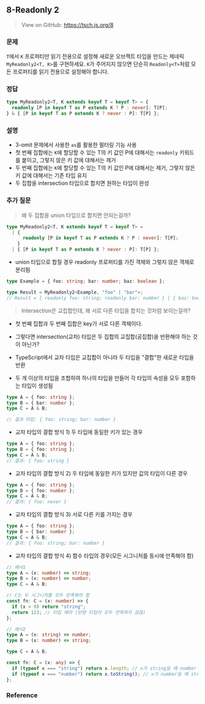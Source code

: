 ## 8-Readonly 2

> View on GitHub: https://tsch.js.org/8

### 문제

`T`에서 `K` 프로퍼티만 읽기 전용으로 설정해 새로운 오브젝트 타입을 만드는 제네릭 `MyReadonly2<T, K>`를 구현하세요. `K`가 주어지지 않으면 단순히 `Readonly<T>`처럼 모든 프로퍼티를 읽기 전용으로 설정해야 합니다.

### 정답

```ts
type MyReadonly2<T, K extends keyof T = keyof T> = {
  readonly [P in keyof T as P extends K ? P : never]: T[P];
} & { [P in keyof T as P extends K ? never : P]: T[P] };
```

### 설명

- 3-omit 문제에서 사용한 `as`를 활용한 필터링 기능 사용
- 첫 번째 집합에는 `K`에 할당할 수 있는 T의 키 값인 P에 대해서는 `readonly` 키워드를 붙이고, 그렇지 않은 키 값에 대해서는 제거
- 두 번째 집합에는 `K`에 할당할 수 있는 T의 키 값인 P에 대해서는 제거, 그렇지 않은 키 값에 대해서는 기존 타입 유지
- 두 집합을 intersection 타입으로 합치면 원하는 타입이 완성

### 추가 질문

> 왜 두 집합을 union 타입으로 합치면 안되는걸까?

```ts
type MyReadonly2<T, K extends keyof T = keyof T> =
  | {
      readonly [P in keyof T as P extends K ? P : never]: T[P];
    }
  | { [P in keyof T as P extends K ? never : P]: T[P] };
```

- union 타입으로 합칠 경우 readonly 프로퍼티를 가진 객체와 그렇지 않은 객체로 분리됨

```ts
type Example = { foo: string; bar: number; baz: boolean };

type Result = MyReadonly2<Example, "foo" | "bar">;
// Result = { readonly foo: string; readonly bar: number } | { baz: boolean };
```

> Intersection은 교집합인데, 왜 서로 다른 타입을 합치는 것처럼 보이는걸까?

- 첫 번째 집합과 두 번째 집합은 key가 서로 다른 객체이다.
- 그렇다면 intersection(교차) 타입은 두 집합의 교집합(공집합)을 반환해야 하는 것이 아닌가?

- TypeScript에서 교차 타입은 교집합이 아니라 두 타입을 "결합"한 새로운 타입을 반환
- 두 개 이상의 타입을 조합하여 하나의 타입을 만들어 각 타입의 속성을 모두 포함하는 타입이 생성됨

```ts
type A = { foo: string };
type B = { bar: number };
type C = A & B;

// 결과 타입: { foo: string; bar: number }
```

- 교차 타입의 결합 방식 1) 두 타입에 동일한 키가 있는 경우

```ts
type A = { foo: string };
type B = { foo: string };
type C = A & B;
// 결과: { foo: string }
```

- 교차 타입의 결합 방식 2) 두 타입에 동일한 키가 있지만 값의 타입이 다른 경우

```ts
type A = { foo: string };
type B = { foo: number };
type C = A & B;
// 결과: { foo: never }
```

- 교차 타입의 결합 방식 3) 서로 다른 키를 가지는 경우

```ts
type A = { foo: string };
type B = { bar: number };
type C = A & B;
// 결과: { foo: string; bar: number }
```

- 교차 타입의 결합 방식 4) 함수 타입의 경우(모든 시그니처를 동시에 만족해야 함)

```ts
// 예시1
type A = (x: number) => string;
type B = (x: number) => number;
type C = A & B;

// C는 두 시그니처를 모두 만족해야 함
const fn: C = (x: number) => {
  if (x > 0) return "string";
  return 123; // 타입 에러 (반환 타입이 모두 만족하지 않음)
};

// 예시2
type A = (x: string) => number;
type B = (x: number) => string;

type C = A & B;

const fn: C = (x: any) => {
  if (typeof x === "string") return x.length; // x가 string일 때 number 반환
  if (typeof x === "number") return x.toString(); // x가 number일 때 string 반환
};
```

### Reference
